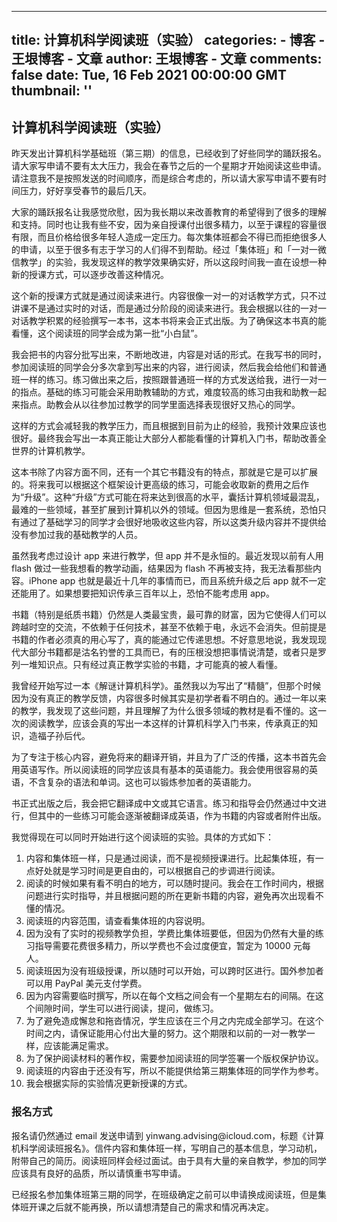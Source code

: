 
---
title: 计算机科学阅读班（实验）
categories: 
    - 博客
    - 王垠博客 - 文章
author: 王垠博客 - 文章
comments: false
date: Tue, 16 Feb 2021 00:00:00 GMT
thumbnail: ''
---

<div>   
<h2>计算机科学阅读班（实验）</h2>
            <p>昨天发出计算机科学基础班（第三期）的信息，已经收到了好些同学的踊跃报名。请大家写申请不要有太大压力，我会在春节之后的一个星期才开始阅读这些申请。请注意我不是按照发送的时间顺序，而是综合考虑的，所以请大家写申请不要有时间压力，好好享受春节的最后几天。</p>

<p>大家的踊跃报名让我感觉欣慰，因为我长期以来改善教育的希望得到了很多的理解和支持。同时也让我有些不安，因为亲自授课付出很多精力，以至于课程的容量很有限，而且价格给很多年轻人造成一定压力。每次集体班都会不得已而拒绝很多人的申请，以至于很多有志于学习的人们得不到帮助。经过「集体班」和「一对一微信教学」的实验，我发现这样的教学效果确实好，所以这段时间我一直在设想一种新的授课方式，可以逐步改善这种情况。</p>

<p>这个新的授课方式就是通过阅读来进行。内容很像一对一的对话教学方式，只不过讲课不是通过实时的对话，而是通过分阶段的阅读来进行。我会根据以往的一对一对话教学积累的经验撰写一本书，这本书将来会正式出版。为了确保这本书真的能看懂，这个阅读班的同学会成为第一批“小白鼠”。</p>

<p>我会把书的内容分批写出来，不断地改进，内容是对话的形式。在我写书的同时，参加阅读班的同学会分多次拿到写出来的内容，进行阅读，然后我会给他们和普通班一样的练习。练习做出来之后，按照跟普通班一样的方式发送给我，进行一对一的指点。基础的练习可能会采用助教辅助的方式，难度较高的练习由我和助教一起来指点。助教会从以往参加过教学的同学里面选择表现很好又热心的同学。</p>

<p>这样的方式会减轻我的教学压力，而且根据到目前为止的经验，我预计效果应该也很好。最终我会写出一本真正能让大部分人都能看懂的计算机入门书，帮助改善全世界的计算机教学。</p>

<p>这本书除了内容方面不同，还有一个其它书籍没有的特点，那就是它是可以扩展的。将来我可以根据这个框架设计更高级的练习，可能会收取新的费用之后作为“升级”。这种“升级”方式可能在将来达到很高的水平，囊括计算机领域最混乱，最难的一些领域，甚至扩展到计算机以外的领域。但因为思维是一套系统，恐怕只有通过了基础学习的同学才会很好地吸收这些内容，所以这类升级内容并不提供给没有参加过我的基础教学的人员。</p>

<p>虽然我考虑过设计 app 来进行教学，但 app 并不是永恒的。最近发现以前有人用 flash 做过一些我想看的教学动画，结果因为 flash 不再被支持，我无法看那些内容。iPhone app 也就是最近十几年的事情而已，而且系统升级之后 app 就不一定还能用了。如果想要把知识传承三百年以上，恐怕不能考虑用 app。</p>

<p>书籍（特别是纸质书籍）仍然是人类最宝贵，最可靠的财富，因为它使得人们可以跨越时空的交流，不依赖于任何技术，甚至不依赖于电，永远不会消失。但前提是书籍的作者必须真的用心写了，真的能通过它传递思想。不好意思地说，我发现现代大部分书籍都是沽名钓誉的工具而已，有的压根没想把事情说清楚，或者只是罗列一堆知识点。只有经过真正教学实验的书籍，才可能真的被人看懂。</p>

<p>我曾经开始写过一本《解谜计算机科学》。虽然我以为写出了“精髓”，但那个时候因为没有真正的教学反馈，内容很多时候其实是初学者看不明白的。通过一年以来的教学，我发现了这些问题，并且理解了为什么很多领域的教材是看不懂的。这一次的阅读教学，应该会真的写出一本这样的计算机科学入门书来，传承真正的知识，造福子孙后代。</p>

<p>为了专注于核心内容，避免将来的翻译开销，并且为了广泛的传播，这本书首先会用英语写作。所以阅读班的同学应该具有基本的英语能力。我会使用很容易的英语，不含复杂的语法和单词。这也可以锻炼参加者的英语能力。</p>

<p>书正式出版之后，我会把它翻译成中文或其它语言。练习和指导会仍然通过中文进行，但其中的一些练习可能会逐渐被翻译成英语，作为书籍的内容或者附件出版。</p>

<p>我觉得现在可以同时开始进行这个阅读班的实验。具体的方式如下：</p>

<ol>
  <li>内容和集体班一样，只是通过阅读，而不是视频授课进行。比起集体班，有一点好处就是学习时间是更自由的，可以根据自己的步调进行阅读。</li>
  <li>阅读的时候如果有看不明白的地方，可以随时提问。我会在工作时间内，根据问题进行实时指导，并且根据问题的所在更新书籍的内容，避免再次出现看不懂的情况。</li>
  <li>阅读班的内容范围，请查看集体班的内容说明。</li>
  <li>因为没有了实时的视频教学负担，学费比集体班要低，但因为仍然有大量的练习指导需要花费很多精力，所以学费也不会过度便宜，暂定为 10000 元每人。</li>
  <li>阅读班因为没有班级授课，所以随时可以开始，可以跨时区进行。国外参加者可以用 PayPal 美元支付学费。</li>
  <li>因为内容需要临时撰写，所以在每个文档之间会有一个星期左右的间隔。在这个间隙时间，学生可以进行阅读，提问，做练习。</li>
  <li>为了避免造成懈怠和拖沓情况，学生应该在三个月之内完成全部学习。在这个时间之内，请保证能用心付出大量的努力。这个期限和以前的一对一教学一样，应该能满足需求。</li>
  <li>为了保护阅读材料的著作权，需要参加阅读班的同学签署一个版权保护协议。</li>
  <li>阅读班的内容由于还没有写，所以不能提供给第三期集体班的同学作为参考。</li>
  <li>我会根据实际的实验情况更新授课的方式。</li>
</ol>

<h3 id="报名方式">报名方式</h3>

<p>报名请仍然通过 email 发送申请到 yinwang.advising@icloud.com，标题《计算机科学阅读班报名》。信件内容和集体班一样，写明自己的基本信息，学习动机，附带自己的简历。阅读班同样会经过面试。由于具有大量的亲自教学，参加的同学应该具有良好的品质，所以请慎重书写申请。</p>

<p>已经报名参加集体班第三期的同学，在班级确定之前可以申请换成阅读班，但是集体班开课之后就不能再换，所以请想清楚自己的需求和情况再决定。</p>

          
</div>
            